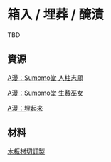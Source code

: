 箱入 / 埋葬 / 醃漬
=====
TBD



## 資源

[A漫：Sumomo堂 人柱志願](https://exhentai.org/g/1642165/5b2d8960e5/)

[A漫：Sumomo堂 生贄巫女](https://exhentai.org/g/1685488/8708c4e4c9/)

[A漫：埋起來](https://www.pixiv.net/artworks/80057697)

## 材料

[木板材切訂製](https://www.ruten.com.tw/item/show?21623834062265)

